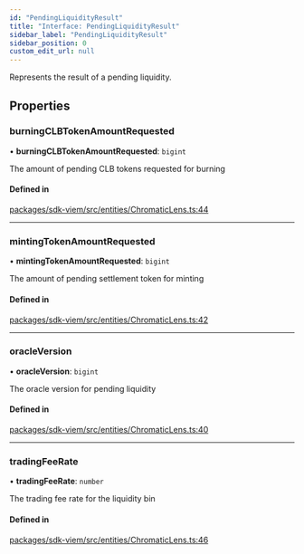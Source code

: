 ```yaml
---
id: "PendingLiquidityResult"
title: "Interface: PendingLiquidityResult"
sidebar_label: "PendingLiquidityResult"
sidebar_position: 0
custom_edit_url: null
---
```


Represents the result of a pending liquidity.

## Properties

### burningCLBTokenAmountRequested

• **burningCLBTokenAmountRequested**: `bigint`

The amount of pending CLB tokens requested for burning

#### Defined in

[packages/sdk-viem/src/entities/ChromaticLens.ts:44](https://github.com/chromatic-protocol/sdk/blob/ba212bd/packages/sdk-viem/src/entities/ChromaticLens.ts#L44)

___

### mintingTokenAmountRequested

• **mintingTokenAmountRequested**: `bigint`

The amount of pending settlement token for minting

#### Defined in

[packages/sdk-viem/src/entities/ChromaticLens.ts:42](https://github.com/chromatic-protocol/sdk/blob/ba212bd/packages/sdk-viem/src/entities/ChromaticLens.ts#L42)

___

### oracleVersion

• **oracleVersion**: `bigint`

The oracle version for pending liquidity

#### Defined in

[packages/sdk-viem/src/entities/ChromaticLens.ts:40](https://github.com/chromatic-protocol/sdk/blob/ba212bd/packages/sdk-viem/src/entities/ChromaticLens.ts#L40)

___

### tradingFeeRate

• **tradingFeeRate**: `number`

The trading fee rate for the liquidity bin

#### Defined in

[packages/sdk-viem/src/entities/ChromaticLens.ts:46](https://github.com/chromatic-protocol/sdk/blob/ba212bd/packages/sdk-viem/src/entities/ChromaticLens.ts#L46)

